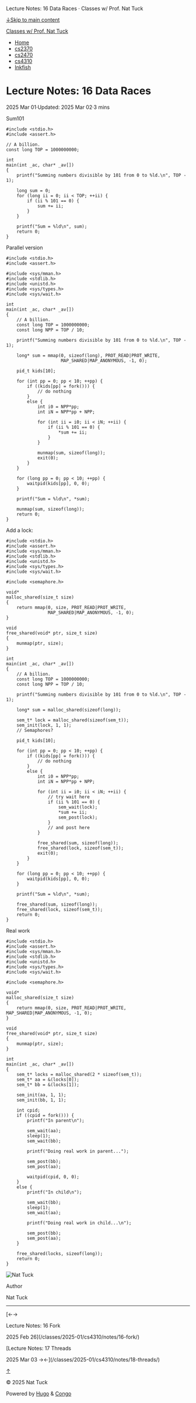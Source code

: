 Lecture Notes: 16 Data Races · Classes w/ Prof. Nat Tuck



[↓Skip to main content](#main-content)

[Classes w/ Prof. Nat Tuck](/)

* [Home](/)
* [cs2370](/classes/2025-01/cs2370/)
* [cs2470](/classes/2025-01/cs2470/)
* [cs4310](/classes/2025-01/cs4310/)
* [Inkfish](https://inkfish.homework.quest/)

Lecture Notes: 16 Data Races
============================

2025 Mar 01·Updated: 2025 Mar 02·3 mins

Sum101

```
#include <stdio.h>
#include <assert.h>

// A billion.
const long TOP = 1000000000;

int
main(int _ac, char* _av[])
{
    printf("Summing numbers divisible by 101 from 0 to %ld.\n", TOP - 1);

    long sum = 0;
    for (long ii = 0; ii < TOP; ++ii) {
        if (ii % 101 == 0) {
            sum += ii;
        }
    }

    printf("Sum = %ld\n", sum);
    return 0;
}

```

Parallel version

```
#include <stdio.h>
#include <assert.h>

#include <sys/mman.h>
#include <stdlib.h>
#include <unistd.h>
#include <sys/types.h>
#include <sys/wait.h>

int
main(int _ac, char* _av[])
{
    // A billion.
    const long TOP = 1000000000;
    const long NPP = TOP / 10;

    printf("Summing numbers divisible by 101 from 0 to %ld.\n", TOP - 1);

    long* sum = mmap(0, sizeof(long), PROT_READ|PROT_WRITE, 
                     MAP_SHARED|MAP_ANONYMOUS, -1, 0);

    pid_t kids[10];

    for (int pp = 0; pp < 10; ++pp) {
        if ((kids[pp] = fork())) {
            // do nothing
        }
        else {
            int i0 = NPP*pp;
            int iN = NPP*pp + NPP;

            for (int ii = i0; ii < iN; ++ii) {
                if (ii % 101 == 0) {
                    *sum += ii;
                }
            }

            munmap(sum, sizeof(long));
            exit(0);
        }
    }

    for (long pp = 0; pp < 10; ++pp) {
        waitpid(kids[pp], 0, 0);
    }

    printf("Sum = %ld\n", *sum);

    munmap(sum, sizeof(long));
    return 0;
}

```

Add a lock:

```
#include <stdio.h>
#include <assert.h>
#include <sys/mman.h>
#include <stdlib.h>
#include <unistd.h>
#include <sys/types.h>
#include <sys/wait.h>

#include <semaphore.h>

void*
malloc_shared(size_t size)
{
    return mmap(0, size, PROT_READ|PROT_WRITE, 
                MAP_SHARED|MAP_ANONYMOUS, -1, 0);
}

void
free_shared(void* ptr, size_t size)
{
    munmap(ptr, size);
}

int
main(int _ac, char* _av[])
{
    // A billion.
    const long TOP = 1000000000;
    const long NPP = TOP / 10;

    printf("Summing numbers divisible by 101 from 0 to %ld.\n", TOP - 1);

    long* sum = malloc_shared(sizeof(long));

    sem_t* lock = malloc_shared(sizeof(sem_t));
    sem_init(lock, 1, 1);
    // Semaphores?

    pid_t kids[10];

    for (int pp = 0; pp < 10; ++pp) {
        if ((kids[pp] = fork())) {
            // do nothing
        }
        else {
            int i0 = NPP*pp;
            int iN = NPP*pp + NPP;

            for (int ii = i0; ii < iN; ++ii) {
                // try wait here
                if (ii % 101 == 0) {
                    sem_wait(lock);
                    *sum += ii;
                    sem_post(lock);
                }
                // and post here
            }

            free_shared(sum, sizeof(long));
            free_shared(lock, sizeof(sem_t));
            exit(0);
        }
    }

    for (long pp = 0; pp < 10; ++pp) {
        waitpid(kids[pp], 0, 0);
    }

    printf("Sum = %ld\n", *sum);

    free_shared(sum, sizeof(long));
    free_shared(lock, sizeof(sem_t));
    return 0;
}

```

Real work

```
#include <stdio.h>
#include <assert.h>
#include <sys/mman.h>
#include <stdlib.h>
#include <unistd.h>
#include <sys/types.h>
#include <sys/wait.h>

#include <semaphore.h>

void*
malloc_shared(size_t size)
{
    return mmap(0, size, PROT_READ|PROT_WRITE, MAP_SHARED|MAP_ANONYMOUS, -1, 0);
}

void
free_shared(void* ptr, size_t size)
{
    munmap(ptr, size);
}

int
main(int _ac, char* _av[])
{
    sem_t* locks = malloc_shared(2 * sizeof(sem_t));
    sem_t* aa = &(locks[0]);
    sem_t* bb = &(locks[1]);

    sem_init(aa, 1, 1);
    sem_init(bb, 1, 1);

    int cpid;
    if ((cpid = fork())) {
        printf("In parent\n");

        sem_wait(aa);
        sleep(1);
        sem_wait(bb);

        printf("Doing real work in parent...");

        sem_post(bb);
        sem_post(aa);

        waitpid(cpid, 0, 0);
    }
    else {
        printf("In child\n");

        sem_wait(bb);
        sleep(1);
        sem_wait(aa);

        printf("Doing real work in child...\n");

        sem_post(bb);
        sem_post(aa);
    }

    free_shared(locks, sizeof(long));
    return 0;
}

```

![Nat Tuck](/img/author.jpg)

Author

Nat Tuck

---

[←→

Lecture Notes: 16 Fork

2025 Feb 26](/classes/2025-01/cs4310/notes/16-fork/)

[Lecture Notes: 17 Threads

2025 Mar 03
→←](/classes/2025-01/cs4310/notes/18-threads/)

[↑](#the-top "Scroll to top")

©
2025
Nat Tuck

Powered by [Hugo](https://gohugo.io/) & [Congo](https://github.com/jpanther/congo)